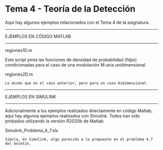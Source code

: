 # Tema 4 - Teoría de la Detección
Aquí hay algunos ejemplos relacionados con el Tema 4 de la asignatura.

*************************
EJEMPLOS EN CÓDIGO MATLAB
*************************

regiones1D.m

   Este script pinta las funciones de densidad de probabilidad (fdps) condicionadas
   para el caso de una modulación M-aria unidimensional.

regiones2D.m

    Lo mismo que en el caso anterior, pero para un caso bidimensional.
    

********************
EJEMPLOS EN SIMULINK
********************

Adicionalmente a los ejemplos realizados directamente en código Matlab, aquí hay 
algunos ejemplos realizados con Simulink. 
Todos han sido probados utilizando la versión R2020b de Matlab. 

Simulink_Problema_4_7.slx

    Simula, en Simulink, algo parecido a lo propuesto en el problema 4.7 del boletín.


